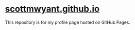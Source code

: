 # [scottmwyant.github.io](https://scottmwyant.github.io/)

This repository is for my profile page hosted on GitHub Pages.
